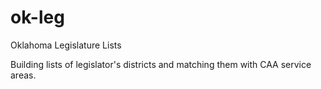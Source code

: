 # ok-leg
Oklahoma Legislature Lists

Building lists of legislator's districts and matching them with CAA service areas.
